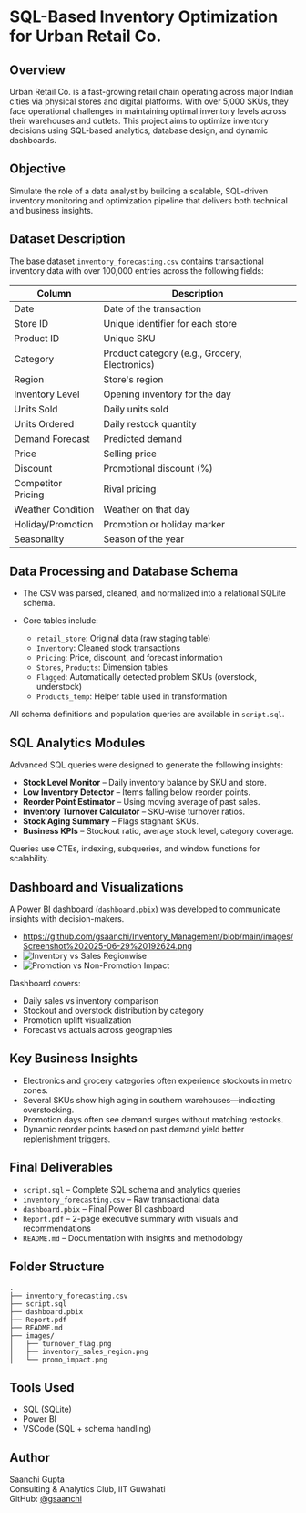 # SQL-Based Inventory Optimization for Urban Retail Co.

## Overview

Urban Retail Co. is a fast-growing retail chain operating across major Indian cities via physical stores and digital platforms. With over 5,000 SKUs, they face operational challenges in maintaining optimal inventory levels across their warehouses and outlets. This project aims to optimize inventory decisions using SQL-based analytics, database design, and dynamic dashboards.

## Objective

Simulate the role of a data analyst by building a scalable, SQL-driven inventory monitoring and optimization pipeline that delivers both technical and business insights.

## Dataset Description

The base dataset `inventory_forecasting.csv` contains transactional inventory data with over 100,000 entries across the following fields:

| Column               | Description                                          |
|----------------------|------------------------------------------------------|
| Date                | Date of the transaction                               |
| Store ID            | Unique identifier for each store                     |
| Product ID          | Unique SKU                                            |
| Category            | Product category (e.g., Grocery, Electronics)        |
| Region              | Store's region                                        |
| Inventory Level     | Opening inventory for the day                        |
| Units Sold          | Daily units sold                                      |
| Units Ordered       | Daily restock quantity                                |
| Demand Forecast     | Predicted demand                                      |
| Price               | Selling price                                         |
| Discount            | Promotional discount (%)                              |
| Competitor Pricing  | Rival pricing                                         |
| Weather Condition   | Weather on that day                                   |
| Holiday/Promotion   | Promotion or holiday marker                           |
| Seasonality         | Season of the year                                    |

## Data Processing and Database Schema

- The CSV was parsed, cleaned, and normalized into a relational SQLite schema.
- Core tables include:

  - `retail_store`: Original data (raw staging table)
  - `Inventory`: Cleaned stock transactions
  - `Pricing`: Price, discount, and forecast information
  - `Stores`, `Products`: Dimension tables
  - `Flagged`: Automatically detected problem SKUs (overstock, understock)
  - `Products_temp`: Helper table used in transformation

All schema definitions and population queries are available in `script.sql`.

## SQL Analytics Modules

Advanced SQL queries were designed to generate the following insights:

- **Stock Level Monitor** – Daily inventory balance by SKU and store.
- **Low Inventory Detector** – Items falling below reorder points.
- **Reorder Point Estimator** – Using moving average of past sales.
- **Inventory Turnover Calculator** – SKU-wise turnover ratios.
- **Stock Aging Summary** – Flags stagnant SKUs.
- **Business KPIs** – Stockout ratio, average stock level, category coverage.

Queries use CTEs, indexing, subqueries, and window functions for scalability.

## Dashboard and Visualizations

A Power BI dashboard (`dashboard.pbix`) was developed to communicate insights with decision-makers.

- https://github.com/gsaanchi/Inventory_Management/blob/main/images/Screenshot%202025-06-29%20192624.png
- ![Inventory vs Sales Regionwise](images/inventory_sales_region.png)
- ![Promotion vs Non-Promotion Impact](images/promo_impact.png)

Dashboard covers:

- Daily sales vs inventory comparison
- Stockout and overstock distribution by category
- Promotion uplift visualization
- Forecast vs actuals across geographies

## Key Business Insights

- Electronics and grocery categories often experience stockouts in metro zones.
- Several SKUs show high aging in southern warehouses—indicating overstocking.
- Promotion days often see demand surges without matching restocks.
- Dynamic reorder points based on past demand yield better replenishment triggers.

## Final Deliverables

- `script.sql` – Complete SQL schema and analytics queries
- `inventory_forecasting.csv` – Raw transactional data
-  `dashboard.pbix` – Final Power BI dashboard
-  `Report.pdf` – 2-page executive summary with visuals and recommendations
-  `README.md` – Documentation with insights and methodology

## Folder Structure

```
.
├── inventory_forecasting.csv
├── script.sql
├── dashboard.pbix
├── Report.pdf
├── README.md
├── images/
│   ├── turnover_flag.png
│   ├── inventory_sales_region.png
│   └── promo_impact.png
```

## Tools Used

- SQL (SQLite)
- Power BI
- VSCode (SQL + schema handling)

## Author

Saanchi Gupta  
Consulting & Analytics Club, IIT Guwahati  
GitHub: [@gsaanchi](https://github.com/gsaanchi)
